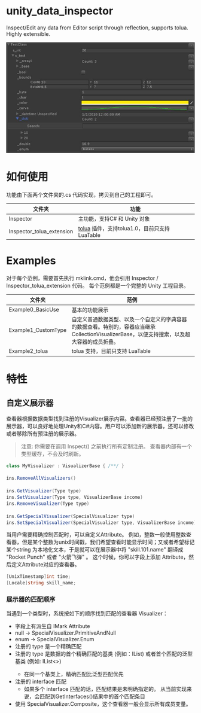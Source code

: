 # unity_data_inspector
Inspect/Edit any data from Editor script through reflection, supports tolua. Highly extensible. 

![feature.jpg](feature.jpg)

# 如何使用

功能由下面两个文件夹的.cs 代码实现，拷贝到自己的工程即可。

文件夹 | 功能
-|-
Inspector  | 主功能，支持C# 和 Unity 对象
Inspector_tolua_extension | [tolua](https://github.com/topameng/tolua) 插件，支持tolua1.0，目前只支持 LuaTable

# Examples

对于每个范例，需要首先执行 mklink.cmd，他会引用 Inspector / Inspector_tolua_extension 代码。
每个范例都是一个完整的 Unity 工程目录。

文件夹 | 范例
-|-
Example0_BasicUse | 基本的功能展示
Example1_CustomType | 自定义普通数据类型、以及一个自定义的字典容器的数据查看。特别的，容器应当继承CollectionVisualizerBase，以便支持搜索，以及超大容器的成员折叠。
Example2_tolua | tolua 支持，目前只支持 LuaTable

# 特性

## 自定义展示器

查看器根据数据类型找到注册的Visualizer展示内容。查看器已经预注册了一批的展示器，可以良好地处理Unity和C#内容。用户可以添加新的展示器，还可以修改或者移除所有预注册的展示器。

> 注意: 你需要在调用 Inspect() 之前执行所有定制注册。 查看器内部有一个类型缓存，不会及时刷新。

```c#
class MyVisualizer : VisualizerBase { /**/ }

ins.RemoveAllVisualizers()

ins.GetVisualizer(Type type)
ins.SetVisualizer(Type type, VisualizerBase income)
ins.RemoveVisualizer(Type type)

ins.GetSpecialVisualizer(SpecialVisualizer type)
ins.SetSpecialVisualizer(SpecialVisualizer type, VisualizerBase income)
```

当用户需要精确控制匹配时，可以自定义Attribute。 例如，整数一般使用整数查看器，但是某个整数为unix时间戳，我们希望查看时能显示时间；又或者希望标记某个string 为本地化文本，于是就可以在展示器中将 "skill.101.name" 翻译成 "Rocket Punch" 或者 "火箭飞弹" 。 这个时候，你可以字段上添加 Attribute，然后定义Attribute对应的查看器。

```c#
[UnixTimestamp]int time;
[Locale]string skill_name;
```

### 展示器的匹配顺序

当遇到一个类型时，系统按如下的顺序找到匹配的查看器 Visualizer：

* 字段上有派生自 IMark Attribute
* null -> SpecialVisualizer.PrimitiveAndNull
* enum -> SpecialVisualizer.Enum
* 注册的 type 是一个精确匹配
* 注册的 type 是数据的首个精确匹配的基类 (例如：IList<int>) 或者首个匹配的泛型基类 (例如: IList<>)
	* 在同一个基类上，精确匹配比泛型匹配优先
* 注册的 interface 匹配
  * 如果多个 interface 匹配的话，匹配结果是未明确指定的。 从当前实现来说，会匹配到GetInterfaces()结果中的首个匹配条目
* 使用 SpecialVisualizer.Composite，这个查看器一般会显示所有成员变量。
